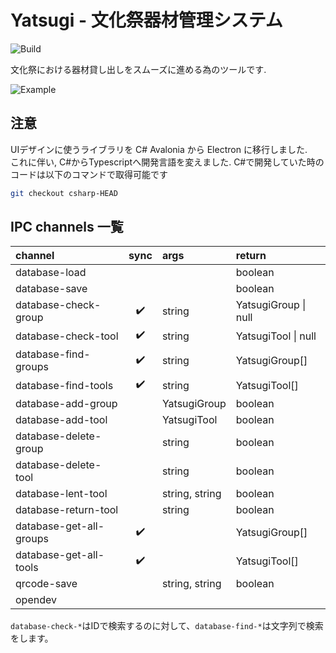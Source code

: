 # Yatsugi - 文化祭器材管理システム

![Build](https://github.com/capra314cabra/Yatsugi/workflows/Build/badge.svg)

文化祭における器材貸し出しをスムーズに進める為のツールです.

![Example](https://raw.githubusercontent.com/capra314cabra/Yatsugi/master/img/example.gif)

## 注意

UIデザインに使うライブラリを C# Avalonia から Electron に移行しました.  
これに伴い, C#からTypescriptへ開発言語を変えました. C#で開発していた時のコードは以下のコマンドで取得可能です

```bash
git checkout csharp-HEAD
```

## IPC channels 一覧

|channel|sync|args|return|
|:---|:---:|:---|:---|
|database-load|||boolean|
|database-save|||boolean|
|database-check-group|:heavy_check_mark:|string|YatsugiGroup \| null|
|database-check-tool|:heavy_check_mark:|string|YatsugiTool \| null|
|database-find-groups|:heavy_check_mark:|string|YatsugiGroup[]|
|database-find-tools|:heavy_check_mark:|string|YatsugiTool[]|
|database-add-group||YatsugiGroup|boolean|
|database-add-tool||YatsugiTool|boolean|
|database-delete-group||string|boolean|
|database-delete-tool||string|boolean|
|database-lent-tool||string, string|boolean|
|database-return-tool||string|boolean|
|database-get-all-groups|:heavy_check_mark:||YatsugiGroup[]|
|database-get-all-tools|:heavy_check_mark:||YatsugiTool[]|
|qrcode-save||string, string|boolean|
|opendev||||

`database-check-*`はIDで検索するのに対して、`database-find-*`は文字列で検索をします。
